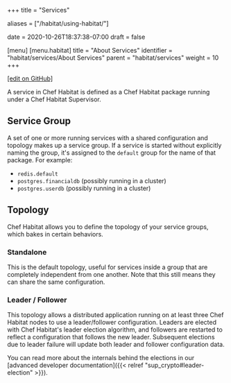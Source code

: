 +++
title = "Services"

aliases = ["/habitat/using-habitat/"]

date = 2020-10-26T18:37:38-07:00
draft = false

[menu]
  [menu.habitat]
    title = "About Services"
    identifier = "habitat/services/About Services"
    parent = "habitat/services"
    weight = 10
+++

[\[edit on GitHub\]](https://github.com/habitat-sh/habitat/blob/master/components/docs-chef-io/content/habitat/services.md)

A service in Chef Habitat is defined as a Chef Habitat package running under a Chef Habitat Supervisor.

## Service Group

A set of one or more running services with a shared configuration and topology makes up a service group. If a service is started without explicitly naming the group, it's assigned to the `default` group for the name of that package. For example:

- `redis.default`
- `postgres.financialdb` (possibly running in a cluster)
- `postgres.userdb` (possibly running in a cluster)

## Topology

Chef Habitat allows you to define the topology of your service groups, which bakes in certain behaviors.

### Standalone

This is the default topology, useful for services inside a group that are completely independent from one another. Note that this still means they can share the same configuration.

### Leader / Follower

This topology allows a distributed application running on at least three Chef Habitat nodes to use a leader/follower configuration. Leaders are elected with Chef Habitat's leader election algorithm, and followers are restarted to reflect a configuration that follows the new leader. Subsequent elections due to leader failure will update both leader and follower configuration data.

You can read more about the internals behind the elections in our [advanced developer documentation]({{< relref "sup_crypto#leader-election" >}}).

